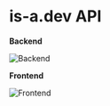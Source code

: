 # is-a.dev API

**Backend**

![Backend](https://skillicons.dev/icons?i=nodejs,express)

**Frontend**

![Frontend](https://skillicons.dev/icons?i=html,tailwind)
